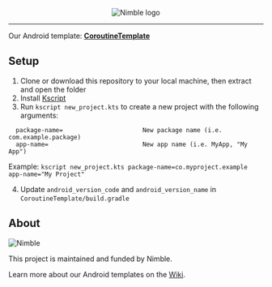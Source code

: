 <p align="center">
  <img alt="Nimble logo" src="https://assets.nimblehq.co/logo/light/logo-light-text-320.png" />
</p>

---

Our Android template: **[CoroutineTemplate](https://github.com/nimblehq/android-templates/tree/develop/CoroutineTemplate)**

## Setup

1. Clone or download this repository to your local machine, then extract and open the folder
2. Install [Kscript](https://github.com/holgerbrandl/kscript#installation)
3. Run `kscript new_project.kts` to create a new project with the following arguments:
  ```   
    package-name=                      New package name (i.e. com.example.package)
    app-name=                          New app name (i.e. MyApp, "My App")
  ```

  Example: `kscript new_project.kts package-name=co.myproject.example app-name="My Project"`

4. Update `android_version_code` and `android_version_name` in `CoroutineTemplate/build.gradle`

## About

![Nimble](https://assets.nimblehq.co/logo/dark/logo-dark-text-160.png)

This project is maintained and funded by Nimble.

Learn more about our Android templates on the [Wiki](https://github.com/nimblehq/android-templates/wiki).
